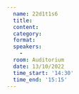 ```yaml
---
  name: 22d1t1s6
  title: 
  content:
  category: 
  format: 
  speakers: 
    - 
  room: Auditorium
  date: 13/10/2022
  time_start: '14:30'
  time_end: '15:15'
---
```

